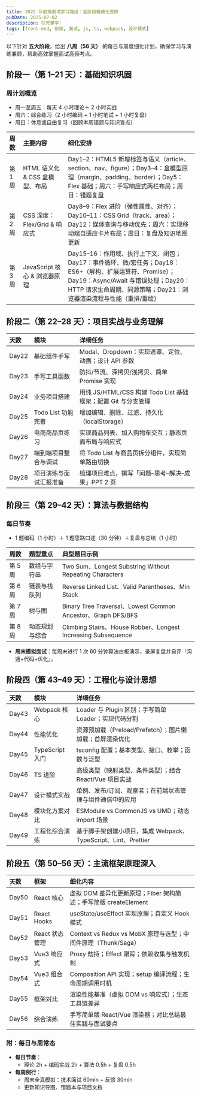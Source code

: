 ```yaml
---
title: 2025 年前端面试学习路线：各阶段精细化安排
pubDate: 2025-07-02
description: 往死里学!
tags: [front-end, 前端, 面试, js, ts, webpack, 设计模式]
---
```


以下针对 **五大阶段**，给出 **八周（56 天）** 的每日与周度细化计划，确保学习与演练兼顾，帮助高效掌握面试高频考点。

## 阶段一（第 1–21 天）：基础知识巩固

### 周计划概览

- 周一至周五：每天 4 小时理论＋ 2 小时实战
- 周六：综合练习（2 小时编码 + 1 小时笔试 + 1 小时复盘）
- 周日：休息或自由复习（回顾本周错题与知识盲点）

| 周数    | 主要内容                        | 细化安排                                                                                                                                                                                                              |
| :------ | :------------------------------ | :-------------------------------------------------------------------------------------------------------------------------------------------------------------------------------------------------------------------- |
| 第 1 周 | HTML 语义化 \& CSS 盒模型、布局 | Day1–2：HTML5 新增标签与语义（article、section、nav、figure）；Day3–4：盒模型原理（margin、padding、border）；Day5：Flex 基础；周六：手写响应式两栏布局；周日：错题复盘                                               |
| 第 2 周 | CSS 深度：Flex/Grid \& 响应式   | Day8–9：Flex 进阶（弹性属性、对齐）；Day10–11：CSS Grid（track、area）；Day12：媒体查询与移动优先；周六：实现移动端自适应卡片布局；周日：复盘及知识地图更新                                                           |
| 第 3 周 | JavaScript 核心 \& 浏览器原理   | Day15–16：作用域、执行上下文、闭包；Day17：事件循环、微/宏任务；Day18：ES6+（解构、扩展运算符、Promise）；Day19：Async/Await 与错误处理；Day20：HTTP 请求生命周期、同源策略；Day21：浏览器渲染流程与性能（重排/重绘） |

## 阶段二（第 22–28 天）：项目实战与业务理解

| 天数  | 模块                   | 详细任务                                                      |
| :---- | :--------------------- | :------------------------------------------------------------ |
| Day22 | 基础组件手写           | Modal、Dropdown：实现遮罩、定位、动画；设计 API 参数          |
| Day23 | 手写工具函数           | 防抖/节流、深拷贝/浅拷贝、简单 Promise 实现                   |
| Day24 | 业务项目搭建           | 用纯 JS/HTML/CSS 构建 Todo List 基础框架；配置 Git 与分支管理 |
| Day25 | Todo List 功能完善     | 增加编辑、删除、过滤、持久化（localStorage）                  |
| Day26 | 电商商品页练习         | 实现商品列表、加入购物车交互；静态页面布局与响应式            |
| Day27 | 端到端项目整合与调试   | 将 Todo List 与商品页拆分组件，实现简单路由切换               |
| Day28 | 项目演练与面试汇报准备 | 梳理项目难点，撰写「问题–思考–解决–成果」PPT 2 页             |

## 阶段三（第 29–42 天）：算法与数据结构

### 每日节奏

- 1 题编码（1 小时）＋ 1 题思路口述（30 分钟）＋复盘与总结（1 小时）

| 周数    | 题型重点       | 典型题目示例                                                  |
| :------ | :------------- | :------------------------------------------------------------ |
| 第 5 周 | 数组与字符串   | Two Sum、Longest Substring Without Repeating Characters       |
| 第 6 周 | 链表与栈队列   | Reverse Linked List、Valid Parentheses、Min Stack             |
| 第 7 周 | 树与图         | Binary Tree Traversal、Lowest Common Ancestor、Graph DFS/BFS  |
| 第 8 周 | 动态规划与综合 | Climbing Stairs、House Robber、Longest Increasing Subsequence |

- **周末模拟面试**：每周末进行 1 次 60 分钟算法白板演示，录屏复盘并自评「沟通+代码+优化」。

## 阶段四（第 43–49 天）：工程化与设计思想

| 天数  | 模块            | 详细任务                                                       |
| :---- | :-------------- | :------------------------------------------------------------- |
| Day43 | Webpack 核心    | Loader 与 Plugin 区别；手写简单 Loader；实现代码分割           |
| Day44 | 性能优化        | 资源预加载（Preload/Prefetch）；图片懒加载；首屏渲染优化       |
| Day45 | TypeScript 入门 | tsconfig 配置；基本类型、接口、枚举；函数与泛型                |
| Day46 | TS 进阶         | 高级类型（映射类型、条件类型）；结合 React/Vue 项目实战        |
| Day47 | 设计模式实战    | 单例、发布/订阅、观察者；在前端状态管理与组件通信中的应用      |
| Day48 | 模块化方案对比  | ESModule vs CommonJS vs UMD；动态 import 场景                  |
| Day49 | 工程化综合演练  | 基于脚手架创建小项目，集成 Webpack、TypeScript、Lint、Prettier |

## 阶段五（第 50–56 天）：主流框架原理深入

| 天数  | 框架           | 细化内容                                                        |
| :---- | :------------- | :-------------------------------------------------------------- |
| Day50 | React 核心     | 虚拟 DOM 差异化更新原理；Fiber 架构简述；手写简版 createElement |
| Day51 | React Hooks    | useState/useEffect 实现原理；自定义 Hook 模式                   |
| Day52 | React 状态管理 | Context vs Redux vs MobX 原理与选型；中间件原理（Thunk/Saga）   |
| Day53 | Vue3 响应式    | Proxy 劫持；Effect 跟踪；依赖收集与触发机制                     |
| Day54 | Vue3 组合式    | Composition API 实现；setup 编译流程；生命周期调用时机          |
| Day55 | 框架对比       | 渲染性能基准（虚拟 DOM vs 响应式）；生态工具链差异              |
| Day56 | 综合演练       | 手写简单版 React/Vue 渲染器；对比总结最佳实践与面试要点         |

### 附：每日与周常态

- **每日节奏**：
  - 理论 2h + 编码实战 2h + 算法 0.5h + 复盘 0.5h
- **每周例行**：
  - 周末全真模拟：技术面试 60min + 反馈 30min
  - 更新知识导图、错题本与项目文档
